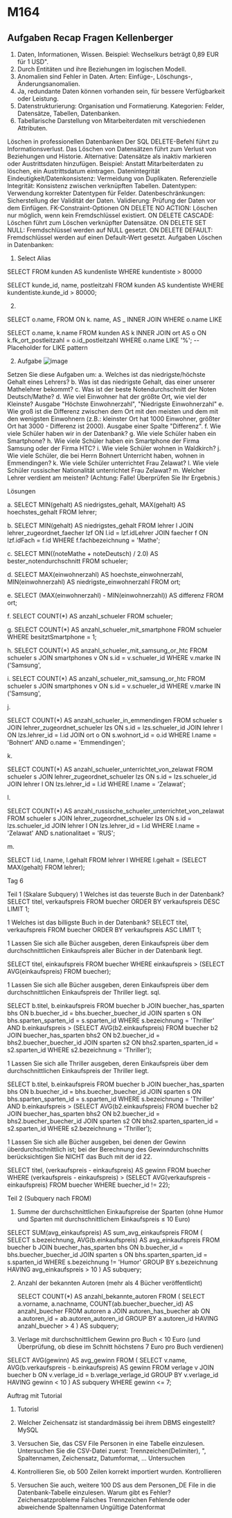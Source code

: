 # M164

## Aufgaben Recap Fragen Kellenberger


1. Daten, Informationen, Wissen. Beispiel: Wechselkurs beträgt 0,89 EUR für 1 USD".
2. Durch Entitäten und ihre Beziehungen im logischen Modell.
3. Anomalien sind Fehler in Daten. Arten: Einfüge-, Löschungs-, Änderungsanomalien.
4. Ja, redundante Daten können vorhanden sein, für bessere Verfügbarkeit oder Leistung.
5. Datenstrukturierung: Organisation und Formatierung. Kategorien: Felder, Datensätze, Tabellen, Datenbanken.
6. Tabellarische Darstellung von Mitarbeiterdaten mit verschiedenen Attributen.


Löschen in professionellen Datenbanken
Der SQL DELETE-Befehl führt zu Informationsverlust.
Das Löschen von Datensätzen führt zum Verlust von Beziehungen und Historie.
Alternative: Datensätze als inaktiv markieren oder Austrittsdaten hinzufügen.
Beispiel: Anstatt Mitarbeiterdaten zu löschen, ein Austrittsdatum eintragen.
Datenintegrität
Eindeutigkeit/Datenkonsistenz: Vermeidung von Duplikaten.
Referenzielle Integrität: Konsistenz zwischen verknüpften Tabellen.
Datentypen: Verwendung korrekter Datentypen für Felder.
Datenbeschränkungen: Sicherstellung der Validität der Daten.
Validierung: Prüfung der Daten vor dem Einfügen.
FK-Constraint-Optionen
ON DELETE NO ACTION: Löschen nur möglich, wenn kein Fremdschlüssel existiert.
ON DELETE CASCADE: Löschen führt zum Löschen verknüpfter Datensätze.
ON DELETE SET NULL: Fremdschlüssel werden auf NULL gesetzt.
ON DELETE DEFAULT: Fremdschlüssel werden auf einen Default-Wert gesetzt.
Aufgaben
Löschen in Datenbanken:

1. Select Alias

SELECT
FROM kunden AS kundenliste
WHERE kundentiste > 80000

SELECT kunde_id, name, postleitzahl
FROM kunden AS kundentiste
WHERE kundentiste.kunde_id > 80000;

2.

SELECT o.name,
FROM
ON
k. name,
AS
_ INNER JOIN
WHERE o.name LIKE

SELECT o.name, k.name
FROM kunden AS k
INNER JOIN ort AS o
ON k.fk_ort_postleitzahl = o.id_postleitzahl
WHERE o.name LIKE '%';  -- Placeholder for LIKE pattern

2. Aufgabe
   ![image](https://github.com/Jayjay2006Y/M164/assets/169802570/99750fba-cc71-4d55-9818-f3fd3b4264dc)










Setzen Sie diese Aufgaben um:
a.	Welches ist das niedrigste/höchste Gehalt eines Lehrers?
b.	Was ist das niedrigste Gehalt, das einer unserer Mathelehrer bekommt?
c.	Was ist der beste Notendurchschnitt der Noten Deutsch/Mathe?
d.	Wie viel Einwohner hat der größte Ort, wie viel der Kleinste? Ausgabe "Höchste Einwohnerzahl", "Niedrigste Einwohnerzahl"
e.	Wie groß ist die Differenz zwischen dem Ort mit den meisten und dem mit den wenigsten Einwohnern (z.B.: kleinster Ort hat 1000 Einwohner, größter Ort hat 3000 - Differenz ist 2000). Ausgabe einer Spalte "Differenz".
f.	Wie viele Schüler haben wir in der Datenbank?
g.	Wie viele Schüler haben ein Smartphone?
h.	Wie viele Schüler haben ein Smartphone der Firma Samsung oder der Firma HTC?
i.	Wie viele Schüler wohnen in Waldkirch?
j.	Wie viele Schüler, die bei Herrn Bohnert Unterricht haben, wohnen in Emmendingen?
k.	Wie viele Schüler unterrichtet Frau Zelawat?
l.	Wie viele Schüler russischer Nationalität unterrichtet Frau Zelawat?
m.	Welcher Lehrer verdient am meisten? (Achtung: Falle! Überprüfen Sie Ihr Ergebnis.)


Lösungen

a. SELECT MIN(gehalt) AS niedrigstes_gehalt, MAX(gehalt) AS hoechstes_gehalt
FROM lehrer;

b. SELECT MIN(gehalt) AS niedrigstes_gehalt
FROM lehrer l
JOIN lehrer_zugeordnet_faecher lzf ON l.id = lzf.idLehrer
JOIN faecher f ON lzf.idFach = f.id
WHERE f.fachbezeichnung = 'Mathe';

c. SELECT MIN((noteMathe + noteDeutsch) / 2.0) AS bester_notendurchschnitt
FROM schueler;

d. SELECT MAX(einwohnerzahl) AS hoechste_einwohnerzahl, MIN(einwohnerzahl) AS niedrigste_einwohnerzahl
FROM ort;

e. SELECT (MAX(einwohnerzahl) - MIN(einwohnerzahl)) AS differenz
FROM ort;

f. SELECT COUNT(*) AS anzahl_schueler
FROM schueler;

g. SELECT COUNT(*) AS anzahl_schueler_mit_smartphone
FROM schueler
WHERE besitztSmartphone = 1;

h.  SELECT COUNT(*) AS anzahl_schueler_mit_samsung_or_htc
FROM schueler s
JOIN smartphones v ON s.id = v.schueler_id
WHERE v.marke IN ('Samsung',

i. 
SELECT COUNT(*) AS anzahl_schueler_mit_samsung_or_htc
FROM schueler s
JOIN smartphones v ON s.id = v.schueler_id
WHERE v.marke IN ('Samsung',

j.

SELECT COUNT(*) AS anzahl_schueler_in_emmendingen
FROM schueler s
JOIN lehrer_zugeordnet_schueler lzs ON s.id = lzs.schueler_id
JOIN lehrer l ON lzs.lehrer_id = l.id
JOIN ort o ON s.wohnort_id = o.id
WHERE l.name = 'Bohnert' AND o.name = 'Emmendingen';


k.

SELECT COUNT(*) AS anzahl_schueler_unterrichtet_von_zelawat
FROM schueler s
JOIN lehrer_zugeordnet_schueler lzs ON s.id = lzs.schueler_id
JOIN lehrer l ON lzs.lehrer_id = l.id
WHERE l.name = 'Zelawat';


l.

SELECT COUNT(*) AS anzahl_russische_schueler_unterrichtet_von_zelawat
FROM schueler s
JOIN lehrer_zugeordnet_schueler lzs ON s.id = lzs.schueler_id
JOIN lehrer l ON lzs.lehrer_id = l.id
WHERE l.name = 'Zelawat' AND s.nationalitaet = 'RUS';


m.

SELECT l.id, l.name, l.gehalt
FROM lehrer l
WHERE l.gehalt = (SELECT MAX(gehalt) FROM lehrer);

Tag 6

Teil 1 (Skalare Subquery)
1 Welches ist das teuerste Buch in der Datenbank?
  SELECT titel, verkaufspreis
FROM buecher
ORDER BY verkaufspreis DESC
LIMIT 1;

1 Welches ist das billigste Buch in der Datenbank?
  SELECT titel, verkaufspreis
FROM buecher
ORDER BY verkaufspreis ASC
LIMIT 1;

1 Lassen Sie sich alle Bücher ausgeben, deren Einkaufspreis über dem durchschnittlichen Einkaufspreis aller Bücher in der Datenbank liegt.

SELECT titel, einkaufspreis
FROM buecher
WHERE einkaufspreis > (SELECT AVG(einkaufspreis) FROM buecher);


  1 Lassen Sie sich alle Bücher ausgeben, deren Einkaufspreis über dem durchschnittlichen Einkaufspreis der Thriller liegt.
sql.

SELECT b.titel, b.einkaufspreis
FROM buecher b
JOIN buecher_has_sparten bhs ON b.buecher_id = bhs.buecher_buecher_id
JOIN sparten s ON bhs.sparten_sparten_id = s.sparten_id
WHERE s.bezeichnung = 'Thriller'
  AND b.einkaufspreis > (SELECT AVG(b2.einkaufspreis)
                         FROM buecher b2
                         JOIN buecher_has_sparten bhs2 ON b2.buecher_id = bhs2.buecher_buecher_id
                         JOIN sparten s2 ON bhs2.sparten_sparten_id = s2.sparten_id
                         WHERE s2.bezeichnung = 'Thriller');


  1 Lassen Sie sich alle Thriller ausgeben, deren Einkaufspreis über dem durchschnittlichen Einkaufspreis der Thriller liegt.

  SELECT b.titel, b.einkaufspreis
FROM buecher b
JOIN buecher_has_sparten bhs ON b.buecher_id = bhs.buecher_buecher_id
JOIN sparten s ON bhs.sparten_sparten_id = s.sparten_id
WHERE s.bezeichnung = 'Thriller'
  AND b.einkaufspreis > (SELECT AVG(b2.einkaufspreis)
                         FROM buecher b2
                         JOIN buecher_has_sparten bhs2 ON b2.buecher_id = bhs2.buecher_buecher_id
                         JOIN sparten s2 ON bhs2.sparten_sparten_id = s2.sparten_id
                         WHERE s2.bezeichnung = 'Thriller');


  1 Lassen Sie sich alle Bücher ausgeben, bei denen der Gewinn überdurchschnittlich ist; bei der Berechnung des Gewinndurchschnitts berücksichtigen Sie NICHT das Buch mit der id 22.

  SELECT titel, (verkaufspreis - einkaufspreis) AS gewinn
FROM buecher
WHERE (verkaufspreis - einkaufspreis) > (SELECT AVG(verkaufspreis - einkaufspreis)
                                         FROM buecher
                                         WHERE buecher_id != 22);

Teil 2 (Subquery nach FROM)

1. Summe der durchschnittlichen Einkaufspreise der Sparten (ohne Humor und Sparten mit durchschnittlichem Einkaufspreis ≤ 10 Euro)

SELECT SUM(avg_einkaufspreis) AS sum_avg_einkaufspreis
FROM (
    SELECT s.bezeichnung, AVG(b.einkaufspreis) AS avg_einkaufspreis
    FROM buecher b
    JOIN buecher_has_sparten bhs ON b.buecher_id = bhs.buecher_buecher_id
    JOIN sparten s ON bhs.sparten_sparten_id = s.sparten_id
    WHERE s.bezeichnung != 'Humor'
    GROUP BY s.bezeichnung
    HAVING avg_einkaufspreis > 10
) AS subquery;

2. Anzahl der bekannten Autoren (mehr als 4 Bücher veröffentlicht)

   SELECT COUNT(*) AS anzahl_bekannte_autoren
FROM (
    SELECT a.vorname, a.nachname, COUNT(ab.buecher_buecher_id) AS anzahl_buecher
    FROM autoren a
    JOIN autoren_has_buecher ab ON a.autoren_id = ab.autoren_autoren_id
    GROUP BY a.autoren_id
    HAVING anzahl_buecher > 4
) AS subquery;

3.  Verlage mit durchschnittlichem Gewinn pro Buch < 10 Euro (und Überprüfung, ob diese im Schnitt höchstens 7 Euro pro Buch verdienen)

   SELECT AVG(gewinn) AS avg_gewinn
FROM (
    SELECT v.name, AVG(b.verkaufspreis - b.einkaufspreis) AS gewinn
    FROM verlage v
    JOIN buecher b ON v.verlage_id = b.verlage_verlage_id
    GROUP BY v.verlage_id
    HAVING gewinn < 10
) AS subquery
WHERE gewinn <= 7;


Auftrag mit Tutorial

1. Tutorisl
2. Welcher Zeichensatz ist standardmässig bei ihrem DBMS eingestellt?
   MySQL
3. Versuchen Sie, das CSV File Personen in eine Tabelle einzulesen. Untersuchen Sie die CSV-Datei zuerst: Trennzeichen(Delimiter), ", Spaltennamen, Zeichensatz, Datumformat, ...
   Untersuchen

4. Kontrollieren Sie, ob 500 Zeilen korrekt importiert wurden.
   Kontrollieren

5. Versuchen Sie auch, weitere 100 DS aus dem Personen_DE File in die Datenbank-Tabelle einzulesen. Warum gibt es Fehler?
   Zeichensatzprobleme
   Falsches Trennzeichen
   Fehlende oder abweichende Spaltennamen
   Ungültige Datenformat
   

  
   






